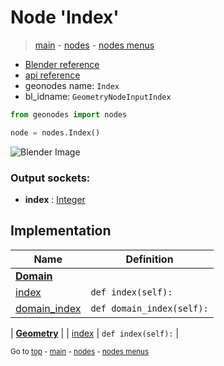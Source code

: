 # Node 'Index'

> [main](../structure.md) - [nodes](nodes.md) - [nodes menus](nodes_menus.md)

- [Blender reference](https://docs.blender.org/manual/en/latest/modeling/geometry_nodes/input/input_index.html)
- [api reference](https://docs.blender.org/api/current/bpy.types.GeometryNodeInputIndex.html)
- geonodes name: `Index`
- bl_idname: `GeometryNodeInputIndex`

```python
from geonodes import nodes

node = nodes.Index()
```

![Blender Image](https://docs.blender.org/manual/en/latest/_images/node-types_GeometryNodeInputIndex.webp)

### Output sockets:

- **index** : [Integer](Integer.md)

## Implementation

| Name | Definition |
|------|------------|
| **[Domain](Domain.md)** |
| [index](Domain.md#index-property) | `def index(self):` |
| [domain_index](Domain.md#domain_index-property) | `def domain_index(self):` |

| **[Geometry](Geometry.md)** |
| [index](Geometry.md#index-property) | `def index(self):` |

<sub>Go to [top](#node-Index) - [main](../structure.md) - [nodes](nodes.md) - [nodes menus](nodes_menus.md)</sub>

